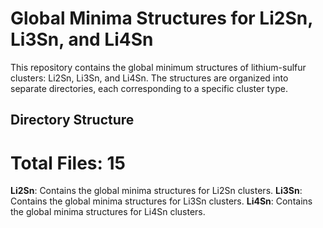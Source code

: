 # Global Minima Structures for Li2Sn, Li3Sn, and Li4Sn

This repository contains the global minimum structures of lithium-sulfur clusters: Li2Sn, Li3Sn, and Li4Sn. 
The structures are organized into separate directories, each corresponding to a specific cluster type.

## Directory Structure

# Total Files: 15

**Li2Sn**: Contains the global minima structures for Li2Sn clusters.
**Li3Sn**: Contains the global minima structures for Li3Sn clusters.
**Li4Sn**: Contains the global minima structures for Li4Sn clusters.


